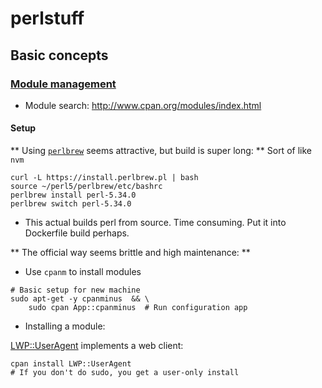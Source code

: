 # perlstuff

## Basic concepts

### [Module management](http://www.cpan.org/modules/INSTALL.html)

- Module search: http://www.cpan.org/modules/index.html

#### Setup

** Using [`perlbrew`](https://perlbrew.pl/) seems attractive, but build is super long: **
Sort of like `nvm`
```
curl -L https://install.perlbrew.pl | bash
source ~/perl5/perlbrew/etc/bashrc
perlbrew install perl-5.34.0
perlbrew switch perl-5.34.0
```
- This actual builds perl from source.  Time consuming.  Put it into Dockerfile build perhaps.

** The official way seems brittle and high maintenance: **
- Use `cpanm` to install modules
```
# Basic setup for new machine
sudo apt-get -y cpanminus  && \
    sudo cpan App::cpanminus  # Run configuration app
```
- Installing a module:

[LWP::UserAgent](https://metacpan.org/pod/LWP::UserAgent#NAME)  implements a web client:
```
cpan install LWP::UserAgent
# If you don't do sudo, you get a user-only install
```


